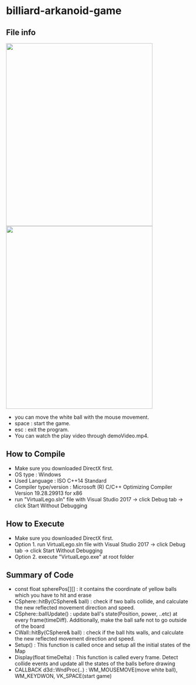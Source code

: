 # billiard-arkanoid-game

## File info
<img src="https://user-images.githubusercontent.com/76895949/154515627-4978f832-26a0-44b3-84c0-58c1d05a7bdc.png" width="400px" height="500px"/><img src="https://user-images.githubusercontent.com/76895949/154515646-611fbe1d-d67f-4f1d-86a6-466f86586fa4.png" width="400px" height="500px"/>

- you can move the white ball with the mouse movement.
- space : start the game.
- esc : exit the program.
- You can watch the play video through demoVideo.mp4.

## How to Compile
- Make sure you downloaded DirectX first.
- OS type : Windows
- Used Language : ISO C++14 Standard
- Compiler type/version : Microsoft (R) C/C++ Optimizing Compiler Version 19.28.29913 for x86
- run "VirtualLego.sln" file with Visual Studio 2017 -> click Debug tab -> click Start Without Debugging

## How to Execute
- Make sure you downloaded DirectX first.
- Option 1. run VirtualLego.sln file with Visual Studio 2017 -> click Debug tab -> click Start Without Debugging
- Option 2. execute "VirtualLego.exe" at root folder

## Summary of Code
- const float spherePos[][] : it contains the coordinate of yellow balls which you have to hit and erase
- CSphere::hitBy(CSphere& ball) : check if two balls collide, and calculate the new reflected movement direction and speed.
- CSphere::ballUpdate() : update ball's state(Position, power, ..etc) at every frame(timeDiff). Additionally, make the ball safe not to go outside of the board
- CWall::hitBy(CSphere& ball) : check if the ball hits walls, and calculate the new reflected movement direction and speed.
- Setup() : This function is called once and setup all the initial states of the Map
- Display(float timeDelta) : This function is called every frame. Detect collide events and update all the states of the balls before drawing
- CALLBACK d3d::WndProc(..) : WM_MOUSEMOVE(move white ball), WM_KEYDWON, VK_SPACE(start game)
